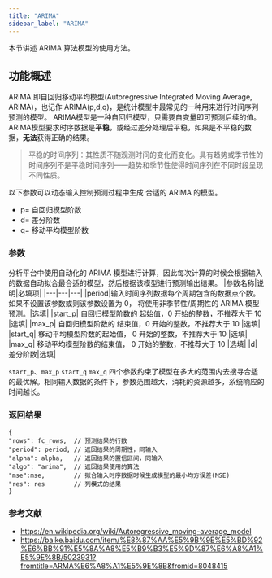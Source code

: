 ```yaml
---
title: "ARIMA"
sidebar_label: "ARIMA"
---
```


本节讲述 ARIMA 算法模型的使用方法。

## 功能概述

ARIMA 即自回归移动平均模型(Autoregressive Integrated Moving Average, ARIMA)，也记作 ARIMA(p,d,q)，是统计模型中最常见的一种用来进行时间序列预测的模型。
ARIMA模型是一种自回归模型，只需要自变量即可预测后续的值。ARIMA模型要求时序数据是**平稳**，或经过差分处理后平稳，如果是不平稳的数据，**无法**获得正确的结果。

>平稳的时间序列：其性质不随观测时间的变化而变化。具有趋势或季节性的时间序列不是平稳时间序列——趋势和季节性使得时间序列在不同时段呈现不同性质。

以下参数可以动态输入控制预测过程中生成 合适的  ARIMA 的模型。

- p= 自回归模型阶数
- d= 差分阶数
- q= 移动平均模型阶数


### 参数
分析平台中使用自动化的 ARIMA 模型进行计算，因此每次计算的时候会根据输入的数据自动拟合最合适的模型，然后根据该模型进行预测输出结果。
|参数名称|说明|必填项|
|---|---|---|
|period|输入时间序列数据每个周期包含的数据点个数。如果不设置该参数或则该参数设置为 0， 将使用非季节性/周期性的 ARIMA 模型预测。|选填|
|start_p|	自回归模型阶数的 起始值，0 开始的整数，不推荐大于 10	|选填|
|max_p|	自回归模型阶数的 结束值，0 开始的整数，不推荐大于 10	|选填|
|start_q|	移动平均模型阶数的起始值， 0 开始的整数，不推荐大于 10	|选填|
|max_q|	移动平均模型阶数的结束值， 0 开始的整数，不推荐大于 10	|选填|
|d|	差分阶数|选填|

`start_p`、`max_p` `start_q` `max_q` 四个参数约束了模型在多大的范围内去搜寻合适的最优解。相同输入数据的条件下，参数范围越大，消耗的资源越多，系统响应的时间越长。

### 返回结果
```json5
{
"rows": fc_rows,  // 预测结果的行数
"period": period, // 返回结果的周期性，同输入
"alpha": alpha,   // 返回结果的置信区间，同输入
"algo": "arima",  // 返回结果使用的算法
"mse":mse,        // 拟合输入时序数据时候生成模型的最小均方误差(MSE)
"res": res        // 列模式的结果
}
```

### 参考文献
- https://en.wikipedia.org/wiki/Autoregressive_moving-average_model
- https://baike.baidu.com/item/%E8%87%AA%E5%9B%9E%E5%BD%92%E6%BB%91%E5%8A%A8%E5%B9%B3%E5%9D%87%E6%A8%A1%E5%9E%8B/5023931?fromtitle=ARMA%E6%A8%A1%E5%9E%8B&fromid=8048415
